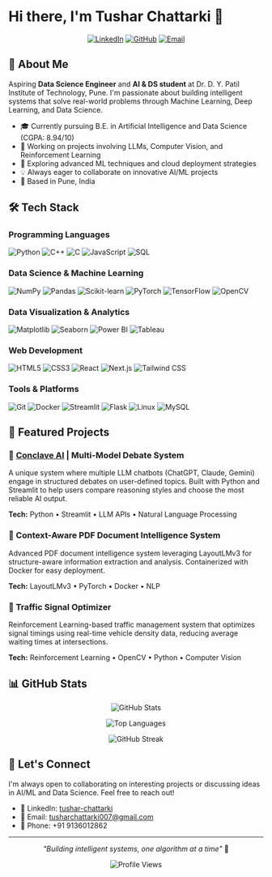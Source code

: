 # Hi there, I'm Tushar Chattarki 👋

<div align="center">
  
[![LinkedIn](https://img.shields.io/badge/LinkedIn-0077B5?style=for-the-badge&logo=linkedin&logoColor=white)](https://linkedin.com/in/tushar-chattarki)
[![GitHub](https://img.shields.io/badge/GitHub-100000?style=for-the-badge&logo=github&logoColor=white)](https://github.com/tushar-chattarki)
[![Email](https://img.shields.io/badge/Email-D14836?style=for-the-badge&logo=gmail&logoColor=white)](mailto:tusharchattarki007@gmail.com)

</div>

## 🚀 About Me

Aspiring **Data Science Engineer** and **AI & DS student** at Dr. D. Y. Patil Institute of Technology, Pune. I'm passionate about building intelligent systems that solve real-world problems through Machine Learning, Deep Learning, and Data Science.

- 🎓 Currently pursuing B.E. in Artificial Intelligence and Data Science (CGPA: 8.94/10)
- 🔭 Working on projects involving LLMs, Computer Vision, and Reinforcement Learning
- 🌱 Exploring advanced ML techniques and cloud deployment strategies
- 💡 Always eager to collaborate on innovative AI/ML projects
- 📍 Based in Pune, India

## 🛠️ Tech Stack

### Programming Languages
![Python](https://img.shields.io/badge/Python-3776AB?style=flat-square&logo=python&logoColor=white)
![C++](https://img.shields.io/badge/C++-00599C?style=flat-square&logo=c%2B%2B&logoColor=white)
![C](https://img.shields.io/badge/C-A8B9CC?style=flat-square&logo=c&logoColor=white)
![JavaScript](https://img.shields.io/badge/JavaScript-F7DF1E?style=flat-square&logo=javascript&logoColor=black)
![SQL](https://img.shields.io/badge/SQL-4479A1?style=flat-square&logo=mysql&logoColor=white)

### Data Science & Machine Learning
![NumPy](https://img.shields.io/badge/NumPy-013243?style=flat-square&logo=numpy&logoColor=white)
![Pandas](https://img.shields.io/badge/Pandas-150458?style=flat-square&logo=pandas&logoColor=white)
![Scikit-learn](https://img.shields.io/badge/Scikit--learn-F7931E?style=flat-square&logo=scikit-learn&logoColor=white)
![PyTorch](https://img.shields.io/badge/PyTorch-EE4C2C?style=flat-square&logo=pytorch&logoColor=white)
![TensorFlow](https://img.shields.io/badge/TensorFlow-FF6F00?style=flat-square&logo=tensorflow&logoColor=white)
![OpenCV](https://img.shields.io/badge/OpenCV-5C3EE8?style=flat-square&logo=opencv&logoColor=white)

### Data Visualization & Analytics
![Matplotlib](https://img.shields.io/badge/Matplotlib-11557c?style=flat-square&logo=python&logoColor=white)
![Seaborn](https://img.shields.io/badge/Seaborn-3776AB?style=flat-square&logo=python&logoColor=white)
![Power BI](https://img.shields.io/badge/Power_BI-F2C811?style=flat-square&logo=powerbi&logoColor=black)
![Tableau](https://img.shields.io/badge/Tableau-E97627?style=flat-square&logo=tableau&logoColor=white)

### Web Development
![HTML5](https://img.shields.io/badge/HTML5-E34F26?style=flat-square&logo=html5&logoColor=white)
![CSS3](https://img.shields.io/badge/CSS3-1572B6?style=flat-square&logo=css3&logoColor=white)
![React](https://img.shields.io/badge/React-20232A?style=flat-square&logo=react&logoColor=61DAFB)
![Next.js](https://img.shields.io/badge/Next.js-000000?style=flat-square&logo=nextdotjs&logoColor=white)
![Tailwind CSS](https://img.shields.io/badge/Tailwind_CSS-38B2AC?style=flat-square&logo=tailwind-css&logoColor=white)

### Tools & Platforms
![Git](https://img.shields.io/badge/Git-F05032?style=flat-square&logo=git&logoColor=white)
![Docker](https://img.shields.io/badge/Docker-2496ED?style=flat-square&logo=docker&logoColor=white)
![Streamlit](https://img.shields.io/badge/Streamlit-FF4B4B?style=flat-square&logo=streamlit&logoColor=white)
![Flask](https://img.shields.io/badge/Flask-000000?style=flat-square&logo=flask&logoColor=white)
![Linux](https://img.shields.io/badge/Linux-FCC624?style=flat-square&logo=linux&logoColor=black)
![MySQL](https://img.shields.io/badge/MySQL-4479A1?style=flat-square&logo=mysql&logoColor=white)

## 💼 Featured Projects

### 🤖 [Conclave AI](https://github.com/tushar-chattarki) | Multi-Model Debate System
A unique system where multiple LLM chatbots (ChatGPT, Claude, Gemini) engage in structured debates on user-defined topics. Built with Python and Streamlit to help users compare reasoning styles and choose the most reliable AI output.

**Tech:** Python • Streamlit • LLM APIs • Natural Language Processing

### 📄 Context-Aware PDF Document Intelligence System
Advanced PDF document intelligence system leveraging LayoutLMv3 for structure-aware information extraction and analysis. Containerized with Docker for easy deployment.

**Tech:** LayoutLMv3 • PyTorch • Docker • NLP

### 🚦 Traffic Signal Optimizer
Reinforcement Learning-based traffic management system that optimizes signal timings using real-time vehicle density data, reducing average waiting times at intersections.

**Tech:** Reinforcement Learning • OpenCV • Python • Computer Vision

## 📊 GitHub Stats

<div align="center">
  
![GitHub Stats](https://github-readme-stats.vercel.app/api?username=tushar-chattarki&show_icons=true&theme=radical&hide_border=true&count_private=true)

![Top Languages](https://github-readme-stats.vercel.app/api/top-langs/?username=tushar-chattarki&layout=compact&theme=radical&hide_border=true)

![GitHub Streak](https://github-readme-streak-stats.herokuapp.com/?user=tushar-chattarki&theme=radical&hide_border=true)

</div>

## 🤝 Let's Connect

I'm always open to collaborating on interesting projects or discussing ideas in AI/ML and Data Science. Feel free to reach out!

- 💼 LinkedIn: [tushar-chattarki](https://linkedin.com/in/tushar-chattarki)
- 📧 Email: tusharchattarki007@gmail.com
- 📱 Phone: +91 9136012862

---

<div align="center">
  
*"Building intelligent systems, one algorithm at a time"* 🚀

![Profile Views](https://komarev.com/ghpvc/?username=tushar-chattarki&color=blueviolet&style=flat-square)

</div>
